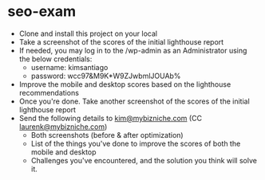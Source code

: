 # seo-exam

- Clone and install this project on your local
- Take a screenshot of the scores of the initial lighthouse report
- If needed, you may log in to the /wp-admin as an Administrator using the below credentials:
  - username: kimsantiago
  - password: wcc97&M9K*W9ZJwbmlJOUAb%
- Improve the mobile and desktop scores based on the lighthouse recommendations
- Once you're done. Take another screenshot of the scores of the initial lighthouse report
- Send the following details to kim@mybizniche.com (CC laurenk@mybizniche.com)
  - Both screenshots (before & after optimization)
  - List of the things you've done to improve the scores of both the mobile and desktop
  - Challenges you've encountered, and the solution you think will solve it.
